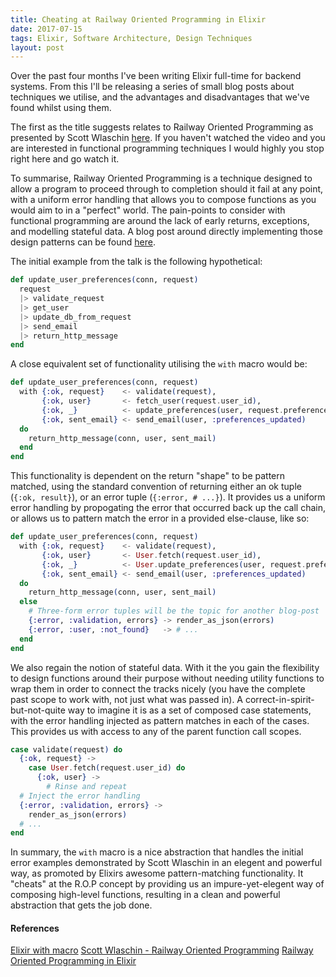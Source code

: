 ```yaml
---
title: Cheating at Railway Oriented Programming in Elixir
date: 2017-07-15
tags: Elixir, Software Architecture, Design Techniques
layout: post
---
```


Over the past four months I've been writing Elixir full-time for backend systems. From this I'll be releasing a series of small blog posts about techniques we utilise, and the advantages and disadvantages that we've found whilst using them.

The first as the title suggests relates to Railway Oriented Programming as presented by Scott Wlaschin [here](https://vimeo.com/97344498). If you haven't watched the video and you are interested in functional programming techniques I would highly you stop right here and go watch it.

To summarise, Railway Oriented Programming is a technique designed to allow a program to proceed through to completion should it fail at any point, with a uniform error handling that allows you to compose functions as you would aim to in a "perfect" world. The pain-points to consider with functional programming are around the lack of early returns, exceptions, and modelling stateful data. A blog post around directly implementing those design patterns can be found [here](http://www.zohaib.me/railway-programming-pattern-in-elixir/).

The initial example from the talk is the following hypothetical:

``` elixir
def update_user_preferences(conn, request)
  request
  |> validate_request
  |> get_user
  |> update_db_from_request
  |> send_email
  |> return_http_message
end
```

A close equivalent set of functionality utilising the `with` macro would be:

``` elixir
def update_user_preferences(conn, request)
  with {:ok, request}    <- validate(request),
       {:ok, user}       <- fetch_user(request.user_id),
       {:ok, _}          <- update_preferences(user, request.preferences),
       {:ok, sent_email} <- send_email(user, :preferences_updated)
  do
    return_http_message(conn, user, sent_mail)
  end
end
```

This functionality is dependent on the return "shape" to be pattern matched, using the standard convention of returning either an ok tuple (`{:ok, result}`), or an error tuple (`{:error, # ...}`). It provides us a uniform error handling by propogating the error that occurred back up the call chain, or allows us to pattern match the error in a provided else-clause, like so:

``` elixir
def update_user_preferences(conn, request)
  with {:ok, request}    <- validate(request),
       {:ok, user}       <- User.fetch(request.user_id),
       {:ok, _}          <- User.update_preferences(user, request.preferences),
       {:ok, sent_email} <- send_email(user, :preferences_updated)
  do
    return_http_message(conn, user, sent_mail)
  else
    # Three-form error tuples will be the topic for another blog-post
    {:error, :validation, errors} -> render_as_json(errors)
    {:error, :user, :not_found}   -> # ...
  end
end
```

We also regain the notion of stateful data. With it the you gain the flexibility to design functions around their purpose without needing utility functions to wrap them in order to connect the tracks nicely (you have the complete past scope to work with, not just what was passed in). A correct-in-spirit-but-not-quite way to imagine it is as a set of composed case statements, with the error handling injected as pattern matches in each of the cases. This provides us with access to any of the parent function call scopes.

``` elixir
case validate(request) do
  {:ok, request} ->
    case User.fetch(request.user_id) do
      {:ok, user} ->
        # Rinse and repeat
  # Inject the error handling
  {:error, :validation, errors} ->
    render_as_json(errors)
  # ...
end
```

In summary, the `with` macro is a nice abstraction that handles the initial error examples demonstrated by Scott Wlaschin in an elegent and powerful way, as promoted by Elixirs awesome pattern-matching functionality. It "cheats" at the R.O.P concept by providing us an impure-yet-elegent way of composing high-level functions, resulting in a clean and powerful abstraction that gets the job done.

#### References

[Elixir with macro](https://til.hashrocket.com/posts/6a6f5e9fff-elixir-with-macro-and)
[Scott Wlaschin - Railway Oriented Programming](https://vimeo.com/97344498)
[Railway Oriented Programming in Elixir](http://www.zohaib.me/railway-programming-pattern-in-elixir/)
